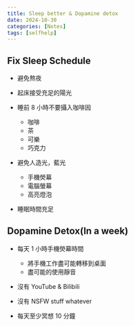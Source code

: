 ```yaml
---
title: Sleep better & Dopamine detox
date: 2024-10-30
categories: [Notes]
tags: [selfhelp]
---
```

## Fix Sleep Schedule

  - 避免熬夜

  - 起床接受充足的陽光

  - 睡前 8 小時不要攝入咖啡因
    - 咖啡
    - 茶
    - 可樂
    - 巧克力

  - 避免人造光，藍光
    - 手機熒幕
    - 電腦螢幕
    - 高亮燈泡

  - 睡眠時間充足

## Dopamine Detox(In a week)

  - 每天 1 小時手機熒幕時間
    - 將手機工作盡可能轉移到桌面
    - 盡可能的使用靜音

  - 沒有 YouTube & Bilibili

  - 沒有 NSFW stuff whatever

  - 每天至少冥想 10 分鐘
